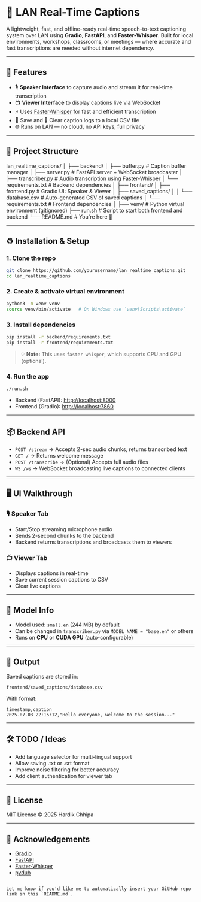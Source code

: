 
# 🎤 LAN Real-Time Captions

A lightweight, fast, and offline-ready real-time speech-to-text captioning system over LAN using **Gradio**, **FastAPI**, and **Faster-Whisper**. Built for local environments, workshops, classrooms, or meetings — where accurate and fast transcriptions are needed without internet dependency.

---

## 🚀 Features

- 🎙️ **Speaker Interface** to capture audio and stream it for real-time transcription
- 📺 **Viewer Interface** to display captions live via WebSocket
- ⚡ Uses [Faster-Whisper](https://github.com/guillaumekln/faster-whisper) for fast and efficient transcription
- 💾 Save and 📂 Clear caption logs to a local CSV file
- 🌐 Runs on LAN — no cloud, no API keys, full privacy

---

## 🧱 Project Structure



lan\_realtime\_captions/
│
├── backend/
│   ├── buffer.py              # Caption buffer manager
│   ├── server.py              # FastAPI server + WebSocket broadcaster
│   ├── transcriber.py         # Audio transcription using Faster-Whisper
│   └── requirements.txt       # Backend dependencies
│
├── frontend/
│   ├── frontend.py            # Gradio UI: Speaker & Viewer
│   ├── saved\_captions/
│   │   └── database.csv       # Auto-generated CSV of saved captions
│   └── requirements.txt       # Frontend dependencies
│
├── venv/                      # Python virtual environment (gitignored)
├── run.sh                     # Script to start both frontend and backend
└── README.md                  # You're here 📄



---

## ⚙️ Installation & Setup

### 1. Clone the repo

```bash
git clone https://github.com/yourusername/lan_realtime_captions.git
cd lan_realtime_captions
````

### 2. Create & activate virtual environment

```bash
python3 -m venv venv
source venv/bin/activate   # On Windows use `venv\Scripts\activate`
```

### 3. Install dependencies

```bash
pip install -r backend/requirements.txt
pip install -r frontend/requirements.txt
```

> 💡 **Note:** This uses `faster-whisper`, which supports CPU and GPU (optional).

### 4. Run the app

```bash
./run.sh
```

* Backend (FastAPI): [http://localhost:8000](http://localhost:8000)
* Frontend (Gradio): [http://localhost:7860](http://localhost:7860)

---

## 📦 Backend API

* `POST /stream` → Accepts 2-sec audio chunks, returns transcribed text
* `GET /` → Returns welcome message
* `POST /transcribe` → (Optional) Accepts full audio files
* `WS /ws` → WebSocket broadcasting live captions to connected clients

---

## 🖥️ UI Walkthrough

### 🎙️ Speaker Tab

* Start/Stop streaming microphone audio
* Sends 2-second chunks to the backend
* Backend returns transcriptions and broadcasts them to viewers

### 📺 Viewer Tab

* Displays captions in real-time
* Save current session captions to CSV
* Clear live captions

---

## 🧠 Model Info

* Model used: `small.en` (244 MB) by default
* Can be changed in `transcriber.py` via `MODEL_NAME = "base.en"` or others
* Runs on **CPU** or **CUDA GPU** (auto-configurable)

---

## 📁 Output

Saved captions are stored in:

```
frontend/saved_captions/database.csv
```

With format:

```csv
timestamp,caption
2025-07-03 22:15:12,"Hello everyone, welcome to the session..."
```

---

## 🛠️ TODO / Ideas

* Add language selector for multi-lingual support
* Allow saving .txt or .srt format
* Improve noise filtering for better accuracy
* Add client authentication for viewer tab

---

## 📄 License

MIT License © 2025 Hardik Chhipa

---

## 🙏 Acknowledgements

* [Gradio](https://www.gradio.app/)
* [FastAPI](https://fastapi.tiangolo.com/)
* [Faster-Whisper](https://github.com/guillaumekln/faster-whisper)
* [pydub](https://github.com/jiaaro/pydub)

```

Let me know if you'd like me to automatically insert your GitHub repo link in this `README.md`.
```
